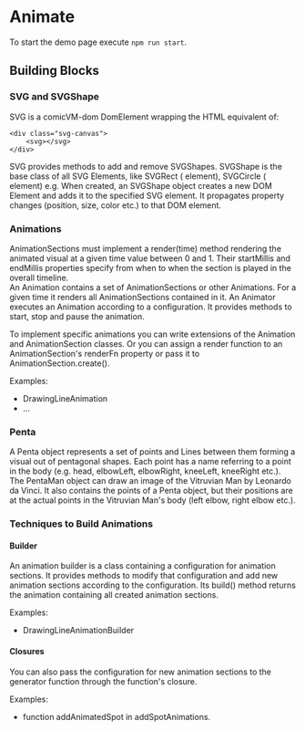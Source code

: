 # Animate

To start the demo page execute `npm run start`.


## Building Blocks

### SVG and SVGShape

SVG is a comicVM-dom DomElement wrapping the HTML equivalent of: 
```
<div class="svg-canvas">
    <svg></svg>
</div>
```
SVG provides methods to add and remove SVGShapes.
SVGShape is the base class of all SVG Elements, like SVGRect (<rect> element), SVGCircle (<circle> element) e.g. 
When created, an SVGShape object creates a new DOM Element and adds it to the specified SVG element. It propagates property changes (position, size, color etc.) to that DOM element.

### Animations

AnimationSections must implement a render(time) method rendering the animated visual at a given time value between 0 and 1. Their startMillis and endMillis properties specify from when to when the section is played in the overall timeline.  
An Animation contains a set of AnimationSections or other Animations. For a given time it renders all AnimationSections contained in it. 
An Animator executes an Animation according to a configuration. It provides methods to start, stop and pause the animation.

To implement specific animations you can write extensions of the Animation and AnimationSection classes.
Or you can assign a render function to an AnimationSection's renderFn property or pass it to AnimationSection.create().

Examples:

* DrawingLineAnimation
* ...

### Penta

A Penta object represents a set of points and Lines between them forming a visual out of pentagonal shapes.
Each point has a name referring to a point in the body (e.g. head, elbowLeft, elbowRight, kneeLeft, kneeRight etc.).
The PentaMan object can draw an image of the Vitruvian Man by Leonardo da Vinci.
It also contains the points of a Penta object, but their positions are at the actual points in the Vitruvian Man's body (left elbow, right elbow etc.).


### Techniques to Build Animations

#### Builder

An animation builder is a class containing a configuration for animation sections.
It provides methods to modify that configuration and add new animation sections according to the configuration.
Its build() method returns the animation containing all created animation sections.

Examples: 
* DrawingLineAnimationBuilder

#### Closures

You can also pass the configuration for new animation sections to the generator function through the function's closure.

Examples:
* function addAnimatedSpot in addSpotAnimations.
